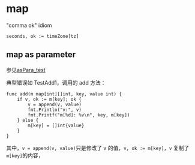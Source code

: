 # map

"comma ok" idiom
```$xslt
seconds, ok := timeZone[tz]
```

## map as parameter

参见[asPara_test](asPara_test.go)

典型错误如 TestAdd1，调用的 add 方法：
```
func add(m map[int][]int, key, value int) {
	if v, ok := m[key]; ok {
		v = append(v, value)
		fmt.Println("v:", v)
		fmt.Printf("m[%d]: %v\n", key, m[key])
	} else {
		m[key] = []int{value}
	}
}
```
其中，`v = append(v, value)`只是修改了 v 的值，`v, ok := m[key]`，`v` 复制了`m[key]`的内容，
